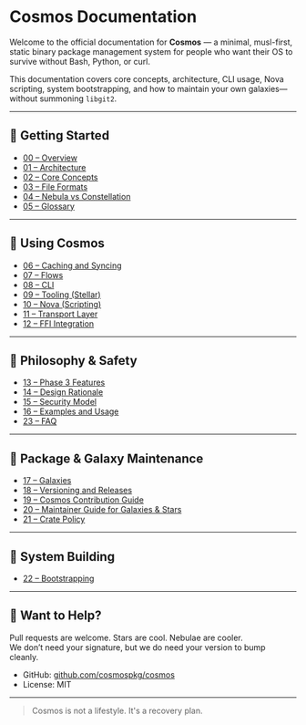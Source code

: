 # Cosmos Documentation

Welcome to the official documentation for **Cosmos** — a minimal, musl-first, static binary package management system for people who want their OS to survive without Bash, Python, or curl.

This documentation covers core concepts, architecture, CLI usage, Nova scripting, system bootstrapping, and how to maintain your own galaxies—without summoning `libgit2`.

---

## 🧭 Getting Started

- [00 – Overview](./00-Overview.md)
- [01 – Architecture](./01-Architecture.md)
- [02 – Core Concepts](./02-Core-Concepts.md)
- [03 – File Formats](./03-File-Formats.md)
- [04 – Nebula vs Constellation](./04-Nebula-vs-Constellation.md)
- [05 – Glossary](./05-Glossary.md)

---

## 🔧 Using Cosmos

- [06 – Caching and Syncing](./06-Caching-and-Syncing.md)
- [07 – Flows](./07-Flows.md)
- [08 – CLI](./08-CLI.md)
- [09 – Tooling (Stellar)](./09-Tooling.md)
- [10 – Nova (Scripting)](./10-Nova.md)
- [11 – Transport Layer](./11-Transport.md)
- [12 – FFI Integration](./12-FFI.md)

---

## 💭 Philosophy & Safety

- [13 – Phase 3 Features](./13-Phase-3.md)
- [14 – Design Rationale](./14-Design-Rationale.md)
- [15 – Security Model](./15-Security.md)
- [16 – Examples and Usage](./16-Examples.md)
- [23 – FAQ](./23-FAQ.md)

---

## 🌌 Package & Galaxy Maintenance

- [17 – Galaxies](./17-Galaxies.md)
- [18 – Versioning and Releases](./18-Versioning.md)
- [19 – Cosmos Contribution Guide](./19-Cosmos-Contribution.md)
- [20 – Maintainer Guide for Galaxies & Stars](./20-Contribution-Guide-for-Maintainers.md)
- [21 – Crate Policy](./21-Crate-Policy.md)

---

## 🧱 System Building

- [22 – Bootstrapping](./22-Bootstrapping.md)

---

## 💾 Want to Help?

Pull requests are welcome. Stars are cool. Nebulae are cooler.  
We don’t need your signature, but we do need your version to bump cleanly.

- GitHub: [github.com/cosmospkg/cosmos](https://github.com/cosmospkg/cosmos)
- License: MIT

---

> Cosmos is not a lifestyle. It's a recovery plan.
